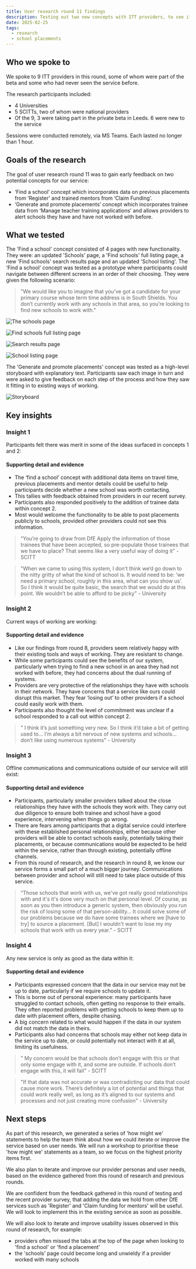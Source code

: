 ```yaml
---
title: User research round 11 findings
description: Testing out two new concepts with ITT providers, to see if they are worth pursuing
date: 2025-02-25
tags:
  - research
  - school placements
---
```


## Who we spoke to

We spoke to 9 ITT providers in this round, some of whom were part of the beta and some who had never seen the service before.

The research participants included:

- 4 Universities
- 5 SCITTs, two of whom were national providers
- Of the 9, 3 were taking part in the private beta in Leeds. 6 were new to the service

Sessions were conducted remotely, via MS Teams. Each lasted no longer than 1 hour.

## Goals of the research

The goal of user research round 11 was to gain early feedback on two potential concepts for our service:

- ‘Find a school’ concept which incorporates data on previous placements from ‘Register’ and trained mentors from ‘Claim Funding’.
- ‘Generate and promote placements’ concept which incorporates trainee data from ‘Manage teacher training applications’ and allows providers to alert schools they have and have not worked with before.

## What we tested

The 'Find a school' concept consisted of 4 pages with new functionality. They were: an updated 'Schools' page, a 'Find schools' full listing page, a new 'Find schools' search results page and an updated 'School listing'. The ‘Find a school’ concept was tested as a prototype where participants could navigate between different screens in an order of their choosing. They were given the following scenario:

>"We would like you to imagine that you’ve got a candidate for your primary course whose term time address is in South Shields. You don’t currently work with any schools in that area, so you’re looking to find new schools to work with."

![The schools page](schools-page.png "The schools page")

![Find schools full listing page](schools-listing.png "Find schools full listing page")

![Search results page](schools-listing-searched.png "Search results page")

![School listing page](school-individual.png "School listing page")

The 'Generate and promote placements' concept was tested as a high-level storyboard with explanatory text. Participants saw each image in turn and were asked to give feedback on each step of the process and how they saw it fitting in to existing ways of working.

![Storyboard](storyboard.png "Storyboard")

## Key insights

### Insight 1

Participants felt there was merit in some of the ideas surfaced in concepts 1 and 2:

#### Supporting detail and evidence

- The ‘find a school’ concept with additional data items on travel time, previous placements and mentor details could be useful to help participants decide whether a new school was worth contacting.
- This tallies with feedback obtained from providers in our recent survey.
- Participants also responded positively to the addition of trainee data within concept 2.
- Most would welcome the functionality to be able to post placements publicly to schools, provided other providers could not see this information.

> “You’re going to draw from DfE Apply the information of those trainees that have been accepted, so pre-populate those trainees that we have to place? That seems like a very useful way of doing it” - SCITT

> "When we came to using this system, I don’t think we’d go down to the nitty gritty of what the kind of school is. It would need to be: ‘we need a primary school, roughly in this area, what can you show us’. So I think it would be quite basic, the search that we would do at this point. We wouldn’t be able to afford to be picky" - University

### Insight 2

Current ways of working are working:

#### Supporting detail and evidence

- Like our findings from round 8, providers seem relatively happy with their existing tools and ways of working. They are resistant to change.
- While some participants could see the benefits of our system, particularly when trying to find a new school in an area they had not worked with before, they had concerns about the dual running of systems.
- Providers are very protective of the relationships they have with schools in their network. They have concerns that a service like ours could disrupt this market. They fear ‘losing out’ to other providers if a school could easily work with them.
- Participants also thought the level of commitment was unclear if a school responded to a call out within concept 2.

>" I think it’s just something very new. So I think it’d take a bit of getting used to… I’m always a bit nervous of new systems and schools… don’t like using numerous systems" - University

### Insight 3

Offline communications and communications outside of our service will still exist:

#### Supporting detail and evidence

- Participants, particularly smaller providers talked about the close relationships they have with the schools they work with. They carry out due diligence to ensure both trainee and school have a good experience, intervening when things go wrong.
- There are fears among participants that a digital service could interfere with these established personal relationships, either because other providers will be able to contact schools easily, potentially taking their placements, or because communications would be expected to be held within the service, rather than through existing, potentially offline channels.
- From this round of research, and the research in round 8, we know our service forms a small part of a much bigger journey. Communications between provider and school will still need to take place outside of this service.

> “Those schools that work with us, we've got really good relationships with and it's it's done very much on that personal level. Of course, as soon as you then introduce a generic system, then obviously you run the risk of losing some of that person-ability… It could solve some of our problems because we do have some trainees where we [have to try] to source a placement. [But] I wouldn't want to lose my my schools that work with us every year.” - SCITT

### Insight 4

Any new service is only as good as the data within it:

#### Supporting detail and evidence

- Participants expressed concern that the data in our service may not be up to date, particularly if we require schools to update it.
- This is borne out of personal experience: many participants have struggled to contact schools, often getting no response to their emails. They often reported problems with getting schools to keep them up to date with placement offers, despite chasing.
- A big concern related to what would happen if the data in our system did not match the data in theirs.
- Participants also had concerns that schools may either not keep data in the service up to date, or could potentially not interact with it at all, limiting its usefulness.

>" My concern would be that schools don’t engage with this or that only some engage with it, and some are outside. If schools don’t engage with this, it will fail" - SCITT

>"If that data was not accurate or was contradicting our data that could cause more work. There’s definitely a lot of potential and things that could work really well, as long as it’s aligned to our systems and processes and not just creating more confusion" - University

## Next steps

As part of this research, we generated a series of 'how might we' statements to help the team think about how we could iterate or improve the service based on user needs. We will run a workshop to prioritise these 'how might we' statements as a team, so we focus on the highest priority items first.

We also plan to iterate and improve our provider personas and user needs, based on the evidence gathered from this round of research and previous rounds.

We are confident from the feedback gathered in this round of testing and the recent provider survey, that adding the data we hold from other DfE services such as 'Register' and 'Claim funding for mentors' will be useful. We will look to implement this in the existing service as soon as possible.

We will also look to iterate and improve usability issues observed in this round of research, for example:

- providers often missed the tabs at the top of the page when looking to 'find a school' or 'find a placement'
- the 'schools' page could become long and unwieldy if a provider worked with many schools
